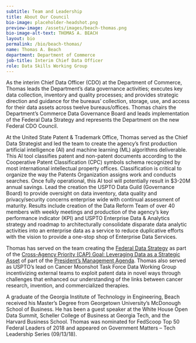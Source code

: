 ```yaml
---
subtitle: Team and Leadership
title: About Our Council
bio-image: placeholder-headshot.png
preview-image: /assets/images/beach-thomas.png
bio-image-alt-text: THOMAS A. BEACH
layout: bio
permalink: /bio/beach-thomas/
name: Thomas A. Beach
department: Department of Commerce
job-title: Interim Chief Data Officer
role: Data Skills Working Group
---
```

  As the interim Chief Data Officer (CDO) at the Department of Commerce, Thomas leads the Department’s data governance activities; executes key data collection, inventory and quality processes; and provides strategic direction and guidance for the bureaus’ collection, storage, use, and access for their data assets across twelve bureaus/offices.  Thomas chairs the Department’s Commerce Data Governance Board and leads implementation of the Federal Data Strategy and represents the Department on the new Federal CDO Council.
  
  At the United State Patent & Trademark Office, Thomas served as the Chief Data Strategist and led the team to create the agency’s first production artificial intelligence (AI) and machine learning (ML) algorithms deliverable. This AI tool classifies patent and non-patent documents according to the Cooperative Patent Classification (CPC) symbols schema recognized by most international intellectual property offices. Classification is critical to organize the way the Patents Organization assigns work and conducts searches. Once fully operational, this AI tool will potentially result in $3-20M annual savings. Lead the creation the USPTO Data Guild (Governance Board) to provide oversight on data inventory, data quality and privacy/security concerns enterprise wide with continual assessment of maturity. Results include creation of the Data Reform Team of over 40 members with weekly meetings and production of the agency’s key performance indicator (KPI) and USPTO Enterprise Data & Analytics strategy and roadmap to architecturally consolidate disparate data analytic activities into an enterprise data as a service to reduce duplicative efforts with the vision to provide a one-stop shop of Enterprise Data Services.
  
  Thomas has served on the team creating the [Federal Data Strategy](https://strategy.data.gov/) as part of the [Cross-Agency Priority (CAP) Goal: Leveraging Data as a Strategic Asset](https://www.performance.gov/CAP/CAP_goal_2.html) of part of the [President’s Management Agenda](https://www.performance.gov/PMA/PMA.html). Thomas also served as USPTO’s lead on Cancer Moonshot Task Force Data Working Group incentivizing external teams to exploit patent data in novel ways through challenges that enhanced our understanding of the links between cancer research, invention, and commercialized therapies. 
  
  A graduate of the Georgia Institute of Technology in Engineering, Beach received his Master’s Degree from Georgetown University’s McDonough School of Business.  He has been a guest speaker at the White House Open Data Summit, Scheller College of Business at Georgia Tech, and the Harvard Business School. Thomas was nominated for FedScoop Top 50 Federal Leaders of 2018 and appeared on Government Matters – Tech Leadership Series (09/13/18).
